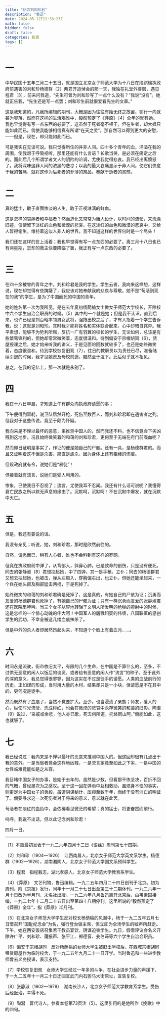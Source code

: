 ```yaml
---
title: "纪念刘和珍君"
description: "鲁迅"
date: 2024-05-12T12:38:23Z
math: false
hidden: false
draft: false
categories: 拾遗
tags: []
---
```


# 一

中华民国十五年三月二十五日，就是国立北京女子师范大学为十八日在段祺瑞执政府前遇害的刘和珍杨德群〔2〕两君开追悼会的那一天，我独在礼堂外徘徊，遇见程君〔3〕，前来问我道，“先生可曾为刘和珍写了一点什么没有？”我说“没有”。她就正告我，“先生还是写一点罢；刘和珍生前就很爱看先生的文章。”

这是我知道的，凡我所编辑的期刊，大概是因为往往有始无终之故罢，销行一向就甚为寥落，然而在这样的生活艰难中，毅然预定了《莽原》〔4〕全年的就有她。我也早觉得有写一点东西的必要了，这虽然于死者毫不相干，但在生者，却大抵只能如此而已。倘使我能够相信真有所谓“在天之灵”，那自然可以得到更大的安慰，——但是，现在，却只能如此而已。

可是我实在无话可说。我只觉得所住的并非人间。四十多个青年的血，洋溢在我的周围，使我艰于呼吸视听，那里还能有什么言语？长歌当哭，是必须在痛定之后的。而此后几个所谓学者文人的阴险的论调，尤使我觉得悲哀。我已经出离愤怒了。我将深味这非人间的浓黑的悲凉；以我的最大哀痛显示于非人间，使它们快意于我的苦痛，就将这作为后死者的菲薄的祭品，奉献于逝者的灵前。

# 二

真的猛士，敢于直面惨淡的人生，敢于正视淋漓的鲜血。

这是怎样的哀痛者和幸福者？然而造化又常常为庸人设计，以时间的流驶，来洗涤旧迹，仅使留下淡红的血色和微漠的悲哀。在这淡红的血色和微漠的悲哀中，又给人暂得偷生，维持着这似人非人的世界。我不知道这样的世界何时是一个尽头！

我们还在这样的世上活着；我也早觉得有写一点东西的必要了。离三月十八日也已有两星期，忘却的救主快要降临了罢，我正有写一点东西的必要了。

# 三

在四十余被害的青年之中，刘和珍君是我的学生。学生云者，我向来这样想，这样说，现在却觉得有些踌躇了，我应该对她奉献我的悲哀与尊敬。她不是“苟活到现在的我”的学生，是为了中国而死的中国的青年。

她的姓名第一次为我所见，是在去年夏初杨荫榆女士做女子师范大学校长，开除校中六个学生自治会职员的时候。〔5〕其中的一个就是她；但是我不认识。直到后来，也许已经是刘百昭率领男女武将，强拖出校之后了，才有人指着一个学生告诉我，说：这就是刘和珍。其时我才能将姓名和实体联合起来，心中却暗自诧异。我平素想，能够不为势利所屈，反抗一广有羽翼的校长的学生，无论如何，总该是有些桀骜锋利的，但她却常常微笑着，态度很温和。待到偏安于宗帽胡同〔6〕，赁屋授课之后，她才始来听我的讲义，于是见面的回数就较多了，也还是始终微笑着，态度很温和。待到学校恢复旧观〔7〕，往日的教职员以为责任已尽，准备陆续引退的时候，我才见她虑及母校前途，黯然至于泣下。此后似乎就不相见。

总之，在我的记忆上，那一次就是永别了。

# 四

我在十八日早晨，才知道上午有群众向执政府请愿的事；

下午便得到噩耗，说卫队居然开枪，死伤至数百人，而刘和珍君即在遇害者之列。但我对于这些传说，竟至于颇为怀疑。

我向来是不惮以最坏的恶意，来推测中国人的，然而我还不料，也不信竟会下劣凶残到这地步。况且始终微笑着的和蔼的刘和珍君，更何至于无端在府门前喋血呢？

然而即日证明是事实了，作证的便是她自己的尸骸。还有一具，是杨德群君的。而且又证明着这不但是杀害，简直是虐杀，因为身体上还有棍棒的伤痕。

但段政府就有令，说她们是“暴徒”！

但接着就有流言，说她们是受人利用的。

惨象，已使我目不忍视了；流言，尤使我耳不忍闻。我还有什么话可说呢？我懂得衰亡民族之所以默无声息的缘由了。沉默呵，沉默呵！不在沉默中爆发，就在沉默中灭亡。

# 五

但是，我还有要说的话。

我没有亲见；听说，她，刘和珍君，那时是欣然前往的。

自然，请愿而已，稍有人心者，谁也不会料到有这样的罗网。

但竟在执政府前中弹了，从背部入，斜穿心肺，已是致命的创伤，只是没有便死。同去的张静淑〔8〕君想扶起她，中了四弹，其一是手枪，立仆；同去的杨德群君又想去扶起她，也被击，弹从左肩入，穿胸偏右出，也立仆。但她还能坐起来，一个兵在她头部及胸部猛击两棍，于是死掉了。

始终微笑的和蔼的刘和珍君确是死掉了，这是真的，有她自己的尸骸为证；沉勇而友爱的杨德群君也死掉了，有她自己的尸骸为证；只有一样沉勇而友爱的张静淑君还在医院里呻吟。当三个女子从容地转辗于文明人所发明的枪弹的攒射中的时候，这是怎样的一个惊心动魄的伟大呵！中国军人的屠戮妇婴的伟绩，八国联军的惩创学生的武功，不幸全被这几缕血痕抹杀了。

但是中外的杀人者却居然昂起头来，不知道个个脸上有着血污……。

# 六

时间永是流驶，街市依旧太平，有限的几个生命，在中国是不算什么的，至多，不过供无恶意的闲人以饭后的谈资，或者给有恶意的闲人作“流言”的种子。至于此外的深的意义，我总觉得很寥寥，因为这实在不过是徒手的请愿。人类的血战前行的历史，正如煤的形成，当时用大量的木材，结果却只是一小块，但请愿是不在其中的，更何况是徒手。

然而既然有了血痕了，当然不觉要扩大。至少，也当浸渍了亲族；师友，爱人的心，纵使时光流驶，洗成绯红，也会在微漠的悲哀中永存微笑的和蔼的旧影。陶潜〔9〕说过，“亲戚或余悲，他人亦已歌，死去何所道，托体同山阿。”倘能如此，这也就够了。

# 七

我已经说过：我向来是不惮以最坏的恶意来推测中国人的。但这回却很有几点出于我的意外。一是当局者竟会这样地凶残，一是流言家竟至如此之下劣，一是中国的女性临难竟能如是之从容。

我目睹中国女子的办事，是始于去年的，虽然是少数，但看那干练坚决，百折不回的气概，曾经屡次为之感叹。至于这一回在弹雨中互相救助，虽殒身不恤的事实，则更足为中国女子的勇毅，虽遭阴谋秘计，压抑至数千年，而终于没有消亡的明证了。倘要寻求这一次死伤者对于将来的意义，意义就在此罢。

苟活者在淡红的血色中，会依稀看见微茫的希望；真的猛士，将更奋然而前行。

呜呼，我说不出话，但以此记念刘和珍君！

四月一日。

---

〔1〕本篇最初发表于一九二六年四月十二日《语丝》周刊第七十四期。

〔2〕刘和珍（1904—1926）　江西南昌人，北京女子师范大学英文系学生。杨德群（1902—1926），湖南湘阴人，北京女子师范大学国文系预科学生。

〔3〕程君　指程毅志，湖北孝感人，北京女子师范大学教育系学生。

〔4〕《莽原》　文艺刊物，鲁迅编辑。一九二五年四月二十四日创刊于北京。初为周刊，附《京报》发行，同年十一月二十七日出至第三十二期休刊。一九二六年一月十日改为半月刊，未名社出版。一九二六年八月鲁迅离开北京后，由韦素园接编，一九二七年十二月二十五日出至第四十八期停刊。这里所说的“毅然预定了《莽原》全年”，指《莽原》半月刊。

〔5〕在北京女子师范大学学生反对校长杨荫榆的风潮中，杨于一九二五年五月七日借召开“国耻纪念会”为名，强行登台做主席，但立即为全场学生的嘘声所赶走。下午，她在西安饭店召集若干教员宴饮，阴谋迫害学生。九日，假借评议会名义开除许广平、刘和珍、蒲振声、张平江、郑德音、姜伯谛等六个学生自治会职员。

〔6〕偏安于宗帽胡同　反对杨荫榆的女师大学生被赶出学校后，在西城宗帽胡同租赁房屋作为临时校舍，于一九二五年九月二十一日开学。当时鲁迅和一些进步教师曾去义务授课，表示支持。

〔7〕学校恢复旧观　女师大学生经过一年多的斗争，在社会进步力量的声援下，于一九二五年十一月三十日迁回宣武门内石驸马大街原址，宣告复校。

〔8〕张静淑（1902—1978）　湖南长沙人，北京女子师范大学教育系学生。受伤后经医治，幸得不死。

〔9〕陶潜　晋代诗人。参看本卷第73页注〔5〕。这里引用的是他所作《挽歌》中的四句。

